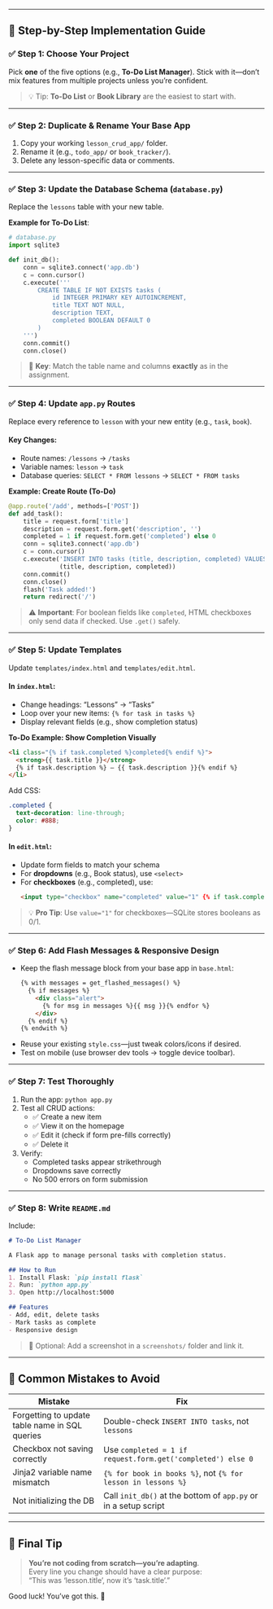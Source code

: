 ﻿

---

## 🧭 Step-by-Step Implementation Guide

### ✅ Step 1: Choose Your Project
Pick **one** of the five options (e.g., **To-Do List Manager**). Stick with it—don’t mix features from multiple projects unless you’re confident.

> 💡 Tip: **To-Do List** or **Book Library** are the easiest to start with.

---

### ✅ Step 2: Duplicate & Rename Your Base App
1. Copy your working `lesson_crud_app/` folder.
2. Rename it (e.g., `todo_app/` or `book_tracker/`).
3. Delete any lesson-specific data or comments.

---

### ✅ Step 3: Update the Database Schema (`database.py`)
Replace the `lessons` table with your new table.

**Example for To-Do List**:
```python
# database.py
import sqlite3

def init_db():
    conn = sqlite3.connect('app.db')
    c = conn.cursor()
    c.execute('''
        CREATE TABLE IF NOT EXISTS tasks (
            id INTEGER PRIMARY KEY AUTOINCREMENT,
            title TEXT NOT NULL,
            description TEXT,
            completed BOOLEAN DEFAULT 0
        )
    ''')
    conn.commit()
    conn.close()
```

> 🔁 **Key**: Match the table name and columns **exactly** as in the assignment.

---

### ✅ Step 4: Update `app.py` Routes
Replace every reference to `lesson` with your new entity (e.g., `task`, `book`).

#### Key Changes:
- Route names: `/lessons` → `/tasks`
- Variable names: `lesson` → `task`
- Database queries: `SELECT * FROM lessons` → `SELECT * FROM tasks`

**Example: Create Route (To-Do)**
```python
@app.route('/add', methods=['POST'])
def add_task():
    title = request.form['title']
    description = request.form.get('description', '')
    completed = 1 if request.form.get('completed') else 0
    conn = sqlite3.connect('app.db')
    c = conn.cursor()
    c.execute('INSERT INTO tasks (title, description, completed) VALUES (?, ?, ?)',
              (title, description, completed))
    conn.commit()
    conn.close()
    flash('Task added!')
    return redirect('/')
```

> ⚠️ **Important**: For boolean fields like `completed`, HTML checkboxes only send data if checked. Use `.get()` safely.

---

### ✅ Step 5: Update Templates
Update `templates/index.html` and `templates/edit.html`.

#### In `index.html`:
- Change headings: “Lessons” → “Tasks”
- Loop over your new items: `{% for task in tasks %}`
- Display relevant fields (e.g., show completion status)

**To-Do Example: Show Completion Visually**
```html
<li class="{% if task.completed %}completed{% endif %}">
  <strong>{{ task.title }}</strong>
  {% if task.description %} — {{ task.description }}{% endif %}
</li>
```

Add CSS:
```css
.completed {
  text-decoration: line-through;
  color: #888;
}
```

#### In `edit.html`:
- Update form fields to match your schema
- For **dropdowns** (e.g., Book status), use `<select>`
- For **checkboxes** (e.g., completed), use:
  ```html
  <input type="checkbox" name="completed" value="1" {% if task.completed %}checked{% endif %}>
  ```

> 💡 **Pro Tip**: Use `value="1"` for checkboxes—SQLite stores booleans as 0/1.

---

### ✅ Step 6: Add Flash Messages & Responsive Design
- Keep the flash message block from your base app in `base.html`:
  ```html
  {% with messages = get_flashed_messages() %}
    {% if messages %}
      <div class="alert">
        {% for msg in messages %}{{ msg }}{% endfor %}
      </div>
    {% endif %}
  {% endwith %}
  ```
- Reuse your existing `style.css`—just tweak colors/icons if desired.
- Test on mobile (use browser dev tools → toggle device toolbar).

---

### ✅ Step 7: Test Thoroughly
1. Run the app: `python app.py`
2. Test all CRUD actions:
   - ✅ Create a new item
   - ✅ View it on the homepage
   - ✅ Edit it (check if form pre-fills correctly)
   - ✅ Delete it
3. Verify:
   - Completed tasks appear strikethrough
   - Dropdowns save correctly
   - No 500 errors on form submission

---

### ✅ Step 8: Write `README.md`
Include:
```markdown
# To-Do List Manager

A Flask app to manage personal tasks with completion status.

## How to Run
1. Install Flask: `pip install flask`
2. Run: `python app.py`
3. Open http://localhost:5000

## Features
- Add, edit, delete tasks
- Mark tasks as complete
- Responsive design
```

> 📸 Optional: Add a screenshot in a `screenshots/` folder and link it.

---

## 🛑 Common Mistakes to Avoid
| Mistake | Fix |
|-------|------|
| Forgetting to update table name in SQL queries | Double-check `INSERT INTO tasks`, not `lessons` |
| Checkbox not saving correctly | Use `completed = 1 if request.form.get('completed') else 0` |
| Jinja2 variable name mismatch | `{% for book in books %}`, not `{% for lesson in lessons %}` |
| Not initializing the DB | Call `init_db()` at the bottom of `app.py` or in a setup script |

---

## 🎉 Final Tip
> **You’re not coding from scratch—you’re adapting**.  
> Every line you change should have a clear purpose:  
> “This was ‘lesson.title’, now it’s ‘task.title’.”

Good luck! You’ve got this. 💪
